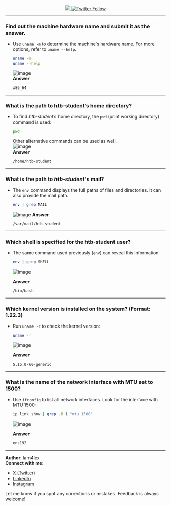 <div align="center"> 
  <a class="header-badge" target="_blank" href="https://www.linkedin.com/in/Iam4lex/">
  <img src="https://img.shields.io/badge/style--5eba00.svg?label=LinkedIn&logo=linkedin&style=social">
  </a>
  <a class="header-badge" target="_blank" href="https://twitter.com/Iam4lex">
  <img alt="Twitter Follow" src="https://img.shields.io/twitter/follow/Iam4lex?style=social"> 
  </a> 
</div>

---

### Find out the machine hardware name and submit it as the answer.
- Use `uname -m` to determine the machine's hardware name. For more options, refer to `uname --help`.
    ```bash
    uname -m
    uname --help
    ```
    ![image](https://github.com/user-attachments/assets/db1dcec4-ebcd-4020-b9f8-8b6abfe59099)  
    **Answer**
    ```bash
    x86_64
    ```

---

### What is the path to htb-student’s home directory?  
- To find *htb-student*’s home directory, the `pwd` (print working directory) command is used:  
    ```bash
    pwd
    ```
    Other alternative commands can be used as well.  
    ![image](https://github.com/user-attachments/assets/90c7bcf1-f190-4bbe-820a-7289bacfcfac)  
    **Answer**
    ```bash
    /home/htb-student
    ```

---

### What is the path to *htb-student*'s mail?  
- The `env` command displays the full paths of files and directories. It can also provide the mail path.  
    ```bash
    env | grep MAIL
    ```
    ![image](https://github.com/user-attachments/assets/a18adce7-43c4-4f76-93a5-16d5c5d64b44)
  **Answer**
    ```bash
    /var/mail/htb-student
    ```

---

### Which shell is specified for the htb-student user?  
- The same command used previously (`env`) can reveal this information.  
    ```bash
    env | grep SHELL
    ```
    ![image](https://github.com/user-attachments/assets/4e77f57f-6ea4-4970-bd98-703a0f64b988)
  
    **Answer**
    ```bash
    /bin/bash
    ```

---

### Which kernel version is installed on the system? (Format: 1.22.3)  
- Run `uname -r` to check the kernel version:  
    ```bash
    uname -r
    ```
    ![image](https://github.com/user-attachments/assets/de49fcf2-f7f4-417e-88ea-54115104d64f)

    **Answer**
    ```bash
    5.15.0-60-generic
    ```

---

### What is the name of the network interface with MTU set to 1500?  
- Use `ifconfig` to list all network interfaces. Look for the interface with MTU 1500:  
    ```bash
    ip link show | grep -B 1 "mtu 1500"
    ```
    ![image](https://github.com/user-attachments/assets/ca4d184e-edeb-441a-be42-6116a1c5ba76)

    **Answer**
    ```bash
    ens192
    ```

 ---

**Author**: Iam4lex  
**Connect with me**:  
- [X (Twitter)](https://x.com/Iam4lex)  
- [LinkedIn](https://www.linkedin.com/in/iam4lex/)  
- [Instagram](https://instagram.com/iqm4lex)

Let me know if you spot any corrections or mistakes. Feedback is always welcome!

